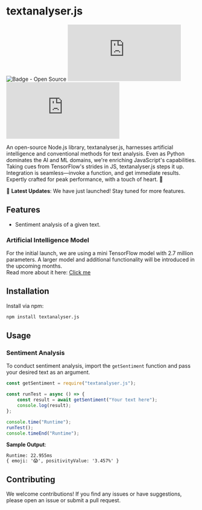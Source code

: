 # textanalyser.js

![Badge - Open Source](https://img.shields.io/badge/Open%20Source-%E2%9D%A4%EF%B8%8F-brightgreen)
![npm monthly downloads](https://img.shields.io/npm/dm/textanalyser.js)
![License](https://img.shields.io/npm/l/textanalyser.js)

An open-source Node.js library, textanalyser.js, harnesses artificial intelligence and conventional methods for text analysis. Even as Python dominates the AI and ML domains, we're enriching JavaScript's capabilities. Taking cues from TensorFlow's strides in JS, textanalyser.js steps it up. Integration is seamless—invoke a function, and get immediate results. Expertly crafted for peak performance, with a touch of heart. 🌟

🚀 **Latest Updates**: We have just launched! Stay tuned for more features.

## Features

- Sentiment analysis of a given text.

### Artificial Intelligence Model
For the initial launch, we are using a mini TensorFlow model with 2.7 million parameters. A larger model and additional functionality will be introduced in the upcoming months.
<br>
Read more about it here: [Click me](https://github.com/SirL0gic/TextAnalyser.js/blob/main/information.md)

## Installation

Install via npm:

```bash
npm install textanalyser.js
```

## Usage

### Sentiment Analysis

To conduct sentiment analysis, import the `getSentiment` function and pass your desired text as an argument.

```javascript
const getSentiment = require("textanalyser.js");

const runTest = async () => {
    const result = await getSentiment("Your text here");
    console.log(result);
};

console.time("Runtime");
runTest();
console.timeEnd("Runtime");
```

**Sample Output**:
```
Runtime: 22.955ms
{ emoji: '😱', positivityValue: '3.457%' }
```

## Contributing

We welcome contributions! If you find any issues or have suggestions, please open an issue or submit a pull request.

